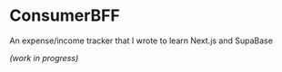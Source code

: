 # ConsumerBFF

An expense/income tracker
that I wrote to learn Next.js and SupaBase

*(work in progress)*
